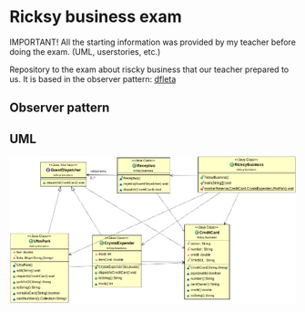# Ricksy business exam

IMPORTANT! All the starting information was provided by my teacher before doing the exam. (UML, userstories, etc.)

Repository to the exam about riscky business that our teacher prepared to us. It is based in the observer pattern: [dfleta](https://github.com/dfleta/ricksy-business-observer)

## Observer pattern

## UML

![uml](./doc/diagrama_clases_%20UML_.png)
